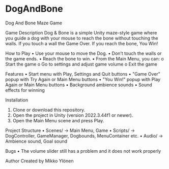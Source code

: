 # DogAndBone
Dog And Bone Maze Game

Game Description
Dog & Bone is a simple Unity maze-style game where you guide a dog with your mouse to reach the bone without touching the walls. If you touch a wall the Game Over. If you reach the bone, You Win!

How to Play
•	Use your mouse to move the Dog.
•	Don’t touch the walls or the game ends.
•	Reach the bone to win.
•	From the Main Menu, you can:
o	Start the game
o	Go to settings and adjust game volume
o	Exit the game

Features
•	Start menu with Play, Settings and Quit buttons
•	"Game Over" popup with Try Again or Main Menu buttons
•	"You Win!" popup with Play Again or Main Menu buttons
•	Background ambience sounds
•	Sound effects for winning

Installation
1.	Clone or download this repository.
2.	Open the project in Unity (version 2022.3.44f1 or newer).
3.	Open the Main Menu scene and press Play.

Project Structure
•	Scenes/ → Main Menu, Game
•	Scripts/ → DogController, GameManager, Dogbounds, MenuContainer etc.
•	Audio/ → Ambience sound, Goal sound

Bugs
•	The volume slider still has a problem and it does not work properly

Author
Created by Mikko Ylönen
